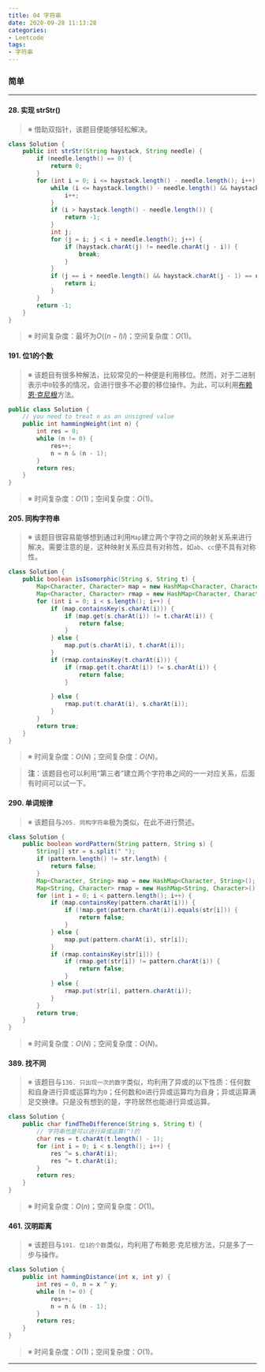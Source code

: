 ```yaml
---
title: 04 字符串
date: 2020-09-28 11:13:28
categories:
- Leetcode
tags:
- 字符串
---
```


### 简单

-----

#### 28. 实现 strStr()

> ※ 借助双指针，该题目便能够轻松解决。

```java
class Solution {
    public int strStr(String haystack, String needle) {
        if (needle.length() == 0) {
            return 0;
        }
        for (int i = 0; i <= haystack.length() - needle.length(); i++) {
            while (i <= haystack.length() - needle.length() && haystack.charAt(i) != needle.charAt(0)) {
                i++;
            }
            if (i > haystack.length() - needle.length()) {
                return -1;
            }
            int j;
            for (j = i; j < i + needle.length(); j++) {
                if (haystack.charAt(j) != needle.charAt(j - i)) {
                    break;
                }
            }
            if (j == i + needle.length() && haystack.charAt(j - 1) == needle.charAt(needle.length() - 1)) {
                return i;
            }
        }
        return -1;
    }
}
```

> ※ 时间复杂度：最坏为$O((n-l)l)$；空间复杂度：$O(1)$。

#### 191. 位1的个数

> ※ 该题目有很多种解法，比较常见的一种便是利用移位。然而，对于二进制表示中`0`较多的情况，会进行很多不必要的移位操作。为此，可以利用<a href="https://leetcode-cn.com/problems/hamming-distance/solution/yi-ming-ju-chi-by-leetcode/">布赖恩·克尼根</a>方法。

```java
public class Solution {
    // you need to treat n as an unsigned value
    public int hammingWeight(int n) {
        int res = 0;
        while (n != 0) {
            res++;
            n = n & (n - 1);
        }
        return res;
    }
}
```

> ※ 时间复杂度：$O(1)$；空间复杂度：$O(1)$。

#### 205. 同构字符串

> ※ 该题目很容易能够想到通过利用`Map`建立两个字符之间的映射关系来进行解决。需要注意的是，这种映射关系应具有对称性，如`ab`、`cc`便不具有对称性。

```java
class Solution {
    public boolean isIsomorphic(String s, String t) {
        Map<Character, Character> map = new HashMap<Character, Character>();
        Map<Character, Character> rmap = new HashMap<Character, Character>();
        for (int i = 0; i < s.length(); i++) {
            if (map.containsKey(s.charAt(i))) {
                if (map.get(s.charAt(i)) != t.charAt(i)) {
                    return false;
                }
            } else {
                map.put(s.charAt(i), t.charAt(i));
            }
            if (rmap.containsKey(t.charAt(i))) {
                if (rmap.get(t.charAt(i)) != s.charAt(i)) {
                    return false;
                }
                
            } else {
                rmap.put(t.charAt(i), s.charAt(i));
            }
        }
        return true;
    }
}
```

> ※ 时间复杂度：$O(N)$；空间复杂度：$O(N)$。

> **注**：该题目也可以利用“第三者”建立两个字符串之间的一一对应关系，后面有时间可以试一下。

#### 290. 单词规律

> ※ 该题目与`205. 同构字符串`极为类似，在此不进行赘述。

```java
class Solution {
    public boolean wordPattern(String pattern, String s) {
        String[] str = s.split(" ");
        if (pattern.length() != str.length) {
            return false;
        }
        Map<Character, String> map = new HashMap<Character, String>();
        Map<String, Character> rmap = new HashMap<String, Character>();
        for (int i = 0; i < pattern.length(); i++) {
            if (map.containsKey(pattern.charAt(i))) {
                if (!map.get(pattern.charAt(i)).equals(str[i])) {
                    return false;
                }
            } else {
                map.put(pattern.charAt(i), str[i]);
            }
            if (rmap.containsKey(str[i])) {
                if (rmap.get(str[i]) != pattern.charAt(i)) {
                    return false;
                }
            } else {
                rmap.put(str[i], pattern.charAt(i));
            }
        }
        return true;
    }
}
```

> ※ 时间复杂度：$O(N)$；空间复杂度：$O(N)$。

#### 389. 找不同

> ※ 该题目与`136. 只出现一次的数字`类似，均利用了异或的以下性质：任何数和自身进行异或运算均为`0`；任何数和`0`进行异或运算均为自身；异或运算满足交换律。只是没有想到的是，字符居然也能进行异或运算。

```java
class Solution {
    public char findTheDifference(String s, String t) {
        // 字符串也是可以进行异或运算(^)的
        char res = t.charAt(t.length() - 1);
        for (int i = 0; i < s.length(); i++) {
            res ^= s.charAt(i);
            res ^= t.charAt(i);
        }
        return res;
    }
}
```

> ※ 时间复杂度：$O(n)$；空间复杂度：$O(1)$。

#### 461. 汉明距离

> ※ 该题目与`191. 位1的个数`类似，均利用了布赖恩·克尼根方法，只是多了一步与操作。

```java
class Solution {
    public int hammingDistance(int x, int y) {
        int res = 0, n = x ^ y;
        while (n != 0) {
            res++;
            n = n & (n - 1);
        }
        return res;
    }
}
```

> ※ 时间复杂度：$O(1)$；空间复杂度：$O(1)$。

-----